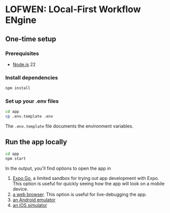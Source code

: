 # LOFWEN: LOcal-First Workflow ENgine

## One-time setup

### Prerequisites

* [Node.js](https://nodejs.org/) 22

### Install dependencies

   ```bash
   npm install
   ```

### Set up your .env files

   ```bash
   cd app
   cp .env.template .env
   ```

The `.env.template` file documents the environment variables.

## Run the app locally

   ```bash
   cd app
   npm start
   ```

In the output, you'll find options to open the app in

1. [Expo Go](https://expo.dev/go), a limited sandbox for trying out app development with Expo. This option is useful for quickly seeing how the app will look on a mobile device.
1. [a web browser](http://localhost:8081). This option is useful for live-debugging the app.
1. [an Android emulator](https://docs.expo.dev/workflow/android-studio-emulator/)
1. [an iOS simulator](https://docs.expo.dev/workflow/ios-simulator/)
